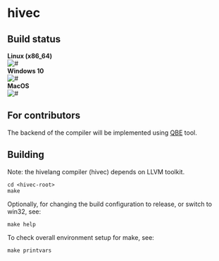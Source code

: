 
# hivec


## Build status

**Linux (x86_64)** <br>
![#](https://img.shields.io/badge/Native-Unknown-lightgrey)<br>
**Windows 10** <br>
![#](https://img.shields.io/badge/Native-Unknown-lightgrey)<br>
**MacOS** <br>
![#](https://img.shields.io/badge/Native-Unknown-lightgrey)<br>


## For contributors

The backend of the compiler will be implemented using [QBE](https://c9x.me/compile/) tool.


## Building

Note: the hivelang compiler (hivec) depends on LLVM toolkit.

```shell
cd <hivec-root>
make
```

Optionally, for changing the build configuration to release, or switch to win32, see:

```shell
make help
```

To check overall environment setup for make, see:

```shell
make printvars
```